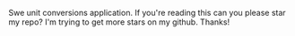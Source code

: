 Swe unit conversions application. 
If you're reading this can you please star my repo? I'm trying to get more stars on my github. Thanks!
